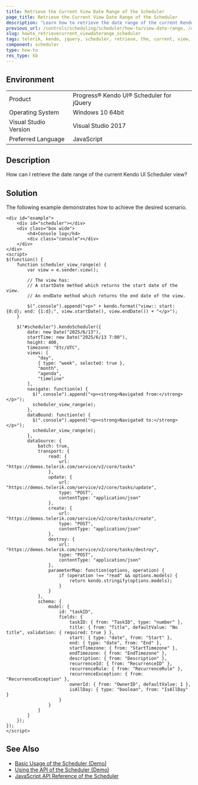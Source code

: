 ```yaml
---
title: Retrieve the Current View Date Range of the Scheduler 
page_title: Retrieve the Current View Date Range of the Scheduler
description: "Learn how to retrieve the date range of the current Kendo UI for jQuery Scheduler view."
previous_url: /controls/scheduling/scheduler/how-to/view-date-range, /controls/scheduling/scheduler/how-to/various/view-date-range
slug: howto_retrievecurrent_viewdaterange_scheduler
tags: telerik, kendo, jquery, scheduler, retrieve, the, current, view, date, range 
component: scheduler
type: how-to
res_type: kb
---
```


## Environment

<table>
 <tr>
  <td>Product</td>
  <td>Progress® Kendo UI® Scheduler for jQuery</td>
 </tr>
 <tr>
  <td>Operating System</td>
  <td>Windows 10 64bit</td>
 </tr>
 <tr>
  <td>Visual Studio Version</td>
  <td>Visual Studio 2017</td>
 </tr>
 <tr>
  <td>Preferred Language</td>
  <td>JavaScript</td>
 </tr>
</table>

## Description

How can I retrieve the date range of the current Kendo UI Scheduler view?

## Solution

The following example demonstrates how to achieve the desired scenario.

```dojo
<div id="example">
    <div id="scheduler"></div>
    <div class="box wide">
        <h4>Console log</h4>
        <div class="console"></div>
    </div>
</div>
<script>
$(function() {
    function scheduler_view_range(e) {
        var view = e.sender.view();

        // The view has:
        // A startDate method which returns the start date of the view.
        // An endDate method which returns the end date of the view.

        $(".console").append("<p>" + kendo.format("view:: start: {0:d}; end: {1:d};", view.startDate(), view.endDate()) + "</p>");
    }

    $("#scheduler").kendoScheduler({
        date: new Date("2025/6/13"),
        startTime: new Date("2025/6/13 7:00"),
        height: 400,
        timezone: "Etc/UTC",
        views: [
            "day",
            { type: "week", selected: true },
            "month",
            "agenda",
            "timeline"
        ],
        navigate: function(e) {
          $(".console").append("<p><strong>Navigated from:</strong></p>");
          scheduler_view_range(e);
        },
        dataBound: function(e) {
          $(".console").append("<p><strong>Navigated to:</strong></p>");
          scheduler_view_range(e);
        },
        dataSource: {
            batch: true,
            transport: {
                read: {
                    url: "https://demos.telerik.com/service/v2/core/tasks"
                },
                update: {
                    url: "https://demos.telerik.com/service/v2/core/tasks/update",
                    type: "POST",
                    contentType: "application/json"
                },
                create: {
                    url: "https://demos.telerik.com/service/v2/core/tasks/create",
                    type: "POST",
                    contentType: "application/json"
                },
                destroy: {
                    url: "https://demos.telerik.com/service/v2/core/tasks/destroy",
                    type: "POST",
                    contentType: "application/json"
                },
                parameterMap: function(options, operation) {
                    if (operation !== "read" && options.models) {
                        return kendo.stringify(options.models);
                    }
                }
            },
            schema: {
                model: {
                    id: "taskID",
                    fields: {
                        taskID: { from: "TaskID", type: "number" },
                        title: { from: "Title", defaultValue: "No title", validation: { required: true } },
                        start: { type: "date", from: "Start" },
                        end: { type: "date", from: "End" },
                        startTimezone: { from: "StartTimezone" },
                        endTimezone: { from: "EndTimezone" },
                        description: { from: "Description" },
                        recurrenceId: { from: "RecurrenceID" },
                        recurrenceRule: { from: "RecurrenceRule" },
                        recurrenceException: { from: "RecurrenceException" },
                        ownerId: { from: "OwnerID", defaultValue: 1 },
                        isAllDay: { type: "boolean", from: "IsAllDay" }
                    }
                }
            }
        }
    });
});
</script>
```

## See Also

* [Basic Usage of the Scheduler (Demo)](https://demos.telerik.com/kendo-ui/scheduler/index)
* [Using the API of the Scheduler (Demo)](https://demos.telerik.com/kendo-ui/scheduler/api)
* [JavaScript API Reference of the Scheduler](/api/javascript/ui/scheduler)
